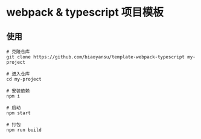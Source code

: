# webpack & typescript 项目模板

## 使用

```
# 克隆仓库
git clone https://github.com/biaoyansu/template-webpack-typescript my-project

# 进入仓库
cd my-project

# 安装依赖
npm i

# 启动
npm start

# 打包
npm run build
```
